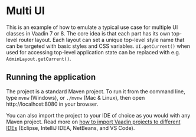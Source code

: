 # Multi UI

This is an example of how to emulate a typical use case for multiple UI classes in Vaadin 7 or 8.
The core idea is that each part has its own top-level router layout.
Each layout can set a unique top-level style name that can be targeted with basic styles and CSS variables.
`UI.getCurrent()` when used for accessing top-level application state can be replaced with e.g. `AdminLayout.getCurrent()`.

## Running the application

The project is a standard Maven project. To run it from the command line,
type `mvnw` (Windows), or `./mvnw` (Mac & Linux), then open
http://localhost:8080 in your browser.

You can also import the project to your IDE of choice as you would with any
Maven project. Read more on [how to import Vaadin projects to different IDEs](https://vaadin.com/docs/latest/guide/step-by-step/importing) (Eclipse, IntelliJ IDEA, NetBeans, and VS Code).
